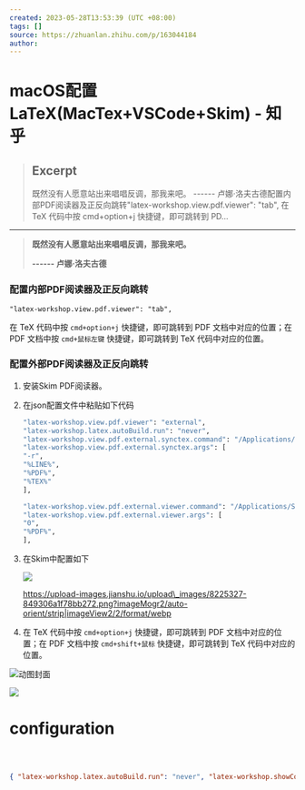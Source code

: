 ```yaml
---
created: 2023-05-28T13:53:39 (UTC +08:00)
tags: []
source: https://zhuanlan.zhihu.com/p/163044184
author: 
---
```


# macOS配置LaTeX(MacTex+VSCode+Skim) - 知乎

> ## Excerpt
> 既然没有人愿意站出来唱唱反调，那我来吧。 ------ 卢娜·洛夫古德配置内部PDF阅读器及正反向跳转"latex-workshop.view.pdf.viewer": "tab", 在 TeX 代码中按 cmd+option+j 快捷键，即可跳转到 PD…

---
> **既然没有人愿意站出来唱唱反调，那我来吧。**
> 
> **\------ 卢娜·洛夫古德**

### 配置内部PDF阅读器及正反向跳转

```
"latex-workshop.view.pdf.viewer": "tab",
```

在 TeX 代码中按 `cmd+option+j` 快捷键，即可跳转到 PDF 文档中对应的位置；在 PDF 文档中按 `cmd+鼠标左键` 快捷键，即可跳转到 TeX 代码中对应的位置。

### 配置外部PDF阅读器及正反向跳转

1.  安装Skim PDF阅读器。
    
2.  在json配置文件中粘贴如下代码
    
    ```bash
    "latex-workshop.view.pdf.viewer": "external",
    "latex-workshop.latex.autoBuild.run": "never",
    "latex-workshop.view.pdf.external.synctex.command": "/Applications/Skim.app/Contents/SharedSupport/displayline",
    "latex-workshop.view.pdf.external.synctex.args": [
    "-r",
    "%LINE%",
    "%PDF%",
    "%TEX%"
    ],
    
    "latex-workshop.view.pdf.external.viewer.command": "/Applications/Skim.app/Contents/SharedSupport/displayline",
    "latex-workshop.view.pdf.external.viewer.args": [
    "0",
    "%PDF%",
    ],
    ```
    
3.  在Skim中配置如下
    
    ![](https://pic1.zhimg.com/v2-bdf4d00178a156adc434083816bce06c_b.jpg)
    
    https://upload-images.jianshu.io/upload\_images/8225327-849306a1f78bb272.png?imageMogr2/auto-orient/strip|imageView2/2/format/webp
    
4.  在 TeX 代码中按 `cmd+option+j` 快捷键，即可跳转到 PDF 文档中对应的位置；在 PDF 文档中按 `cmd+shift+鼠标` 快捷键，即可跳转到 TeX 代码中对应的位置。
    

![动图封面](https://pic3.zhimg.com/v2-d98baeda9206c49f8b65a6cc067f9312_b.jpg)

![](https://pic4.zhimg.com/v2-b3b63009e46c4f9fb28c70ba4e05e557_b.jpg)


# configuration

```json



{ "latex-workshop.latex.autoBuild.run": "never", "latex-workshop.showContextMenu": true, "latex-workshop.intellisense.package.enabled": true, "latex-workshop.message.error.show": false, "latex-workshop.message.warning.show": false, "latex-workshop.latex.tools": [ { "name": "xelatex", "command": "xelatex", "args": [ "-synctex=1", "-interaction=nonstopmode", "-file-line-error", "%DOCFILE%" ] }, { "name": "pdflatex", "command": "pdflatex", "args": [ "-synctex=1", "-interaction=nonstopmode", "-file-line-error", "%DOCFILE%" ] }, { "name": "latexmk", "command": "latexmk", "args": [ "-synctex=1", "-interaction=nonstopmode", "-file-line-error", "-pdf", "-outdir=%OUTDIR%", "%DOCFILE%" ] }, { "name": "bibtex", "command": "bibtex", "args": [ "%DOCFILE%" ] } ], "latex-workshop.latex.recipes": [ { "name": "XeLaTeX", "tools": [ "xelatex" ] }, { "name": "PDFLaTeX", "tools": [ "pdflatex" ] }, { "name": "BibTeX", "tools": [ "bibtex" ] }, { "name": "LaTeXmk", "tools": [ "latexmk" ] }, { "name": "xelatex -> bibtex -> xelatex*2", "tools": [ "xelatex", "bibtex", "xelatex", "xelatex" ] }, { "name": "pdflatex -> bibtex -> pdflatex*2", "tools": [ "pdflatex", "bibtex", "pdflatex", "pdflatex" ] }, ], "latex-workshop.latex.clean.fileTypes": [ "*.aux", "*.bbl", "*.blg", "*.idx", "*.ind", "*.lof", "*.lot", "*.out", "*.toc", "*.acn", "*.acr", "*.alg", "*.glg", "*.glo", "*.gls", "*.ist", "*.fls", "*.log", "*.fdb_latexmk" ], "latex-workshop.latex.autoClean.run": "onFailed", "latex-workshop.latex.recipe.default": "lastUsed", "latex-workshop.view.pdf.internal.synctex.keybinding": "double-click" }
```